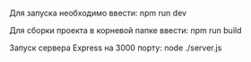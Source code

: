  Для запуска необходимо ввести: 
 npm run dev

Для сборки проекта в корневой папке ввести:
npm run build

Запуск сервера Express на 3000 порту:
node ./server.js
